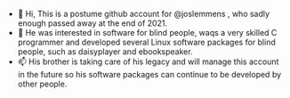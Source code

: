 - 👋 Hi, This is a postume github account for @joslemmens , who sadly enough passed away at the end of 2021.
- 👀 He was interested in software for blind people, waqs a very skilled C programmer and developed several Linux software packages for blind people, such as daisyplayer and ebookspeaker.
- 📫 His brother is taking care of his legacy and will manage this account in the future so his software packages can continue to be developed by other people.

<!---
joslemmens/joslemmens is a ✨ special ✨ repository because its `README.md` (this file) appears on your GitHub profile.
You can click the Preview link to take a look at your changes.
--->
